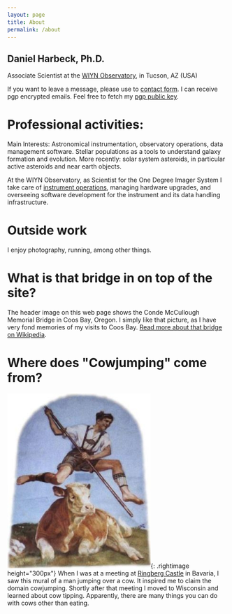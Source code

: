 ```yaml
---
layout: page
title: About
permalink: /about
---
```


Daniel Harbeck, Ph.D.
----


Associate Scientist at the [WIYN Observatory](http://www.wiyn.org), in Tucson, AZ (USA)  

If you want to leave a message, please use to <a href="/_pages/contact"> contact form</a>. I can receive pgp encrypted emails. Feel free to fetch my <a href="/static/0BDD9EB4.asc"> pgp public key</a>.

Professional activities:
====

Main Interests: Astronomical instrumentation, observatory operations, data management software. Stellar populations as a tools to understand galaxy formation and evolution. More recently: solar system asteroids, in particular active asteroids and near earth objects.

At the WIYN Observatory, as Scientist for the One Degree Imager System I take care of [instrument operations](http://www.wiyn.org/ODI), managing hardware upgrades, and overseeing software
 development for the instrument and its data handling infrastructure.

Outside work
====

I enjoy photography, running, among other things.


What is that bridge in on top of the site?
====

The header image on this web page shows the Conde McCullough Memorial Bridge 
in Coos Bay, Oregon.  I simply like that picture, as I have very fond memories of my visits to Coos Bay. [Read more about that bridge on Wikipedia](https://en.wikipedia.org/wiki/Conde_McCullough_Memorial_Bridge).

Where does "Cowjumping" come from?
===

![cowjumping mural](/assets/images/cowjumping.jpg){: .rightimage height="300px"}
When I was at a meeting at [Ringberg Castle](http://www.schloss-ringberg.de/home) in Bavaria, I saw this mural 
of a man jumping over a cow. It inspired me to claim the domain cowjumping. 
Shortly after that meeting I moved to Wisconsin and learned about cow tipping.
Apparently, there are many things you can do with cows other than eating.  

